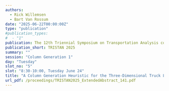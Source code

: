 ```yaml
---
authors:
  - Rick Willemsen
  - Bart Van Rossum
date: "2025-06-22T00:00:00Z"
type: "publication"
#publication_types:
#  - "1"
publication: The 12th Triennial Symposium on Transportation Analysis conference
publication_short: TRISTAN 2025
summary: ""
session: "Column Generation 1"
day: "Tuesday"
slot_no: "5"
slot: "8:30-10:00, Tuesday June 24"
title: "A Column Generation Heuristic for the Three-Dimensional Truck Loading Problem"
url_pdf: /proceedings/TRISTAN2025_ExtendedAbstract_141.pdf
---
```

